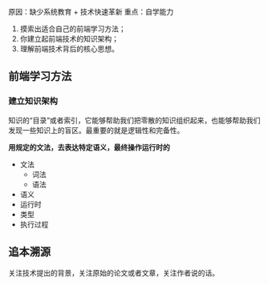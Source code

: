 原因：缺少系统教育 + 技术快速革新
重点：自学能力

 1. 摸索出适合自己的前端学习方法； 
 2. 你建立起前端技术的知识架构； 
 3. 理解前端技术背后的核心思想。
## 前端学习方法
### 建立知识架构
知识的“目录”或者索引，它能够帮助我们把零散的知识组织起来，也能够帮助我们发现一些知识上的盲区。最重要的就是逻辑性和完备性。

**用规定的文法，去表达特定语义，最终操作运行时的**

 - 文法
   - 词法
   - 语法
 - 语义
 -  运行时
   - 类型
   - 执行过程

## 追本溯源
关注技术提出的背景，关注原始的论文或者文章，关注作者说的话。
